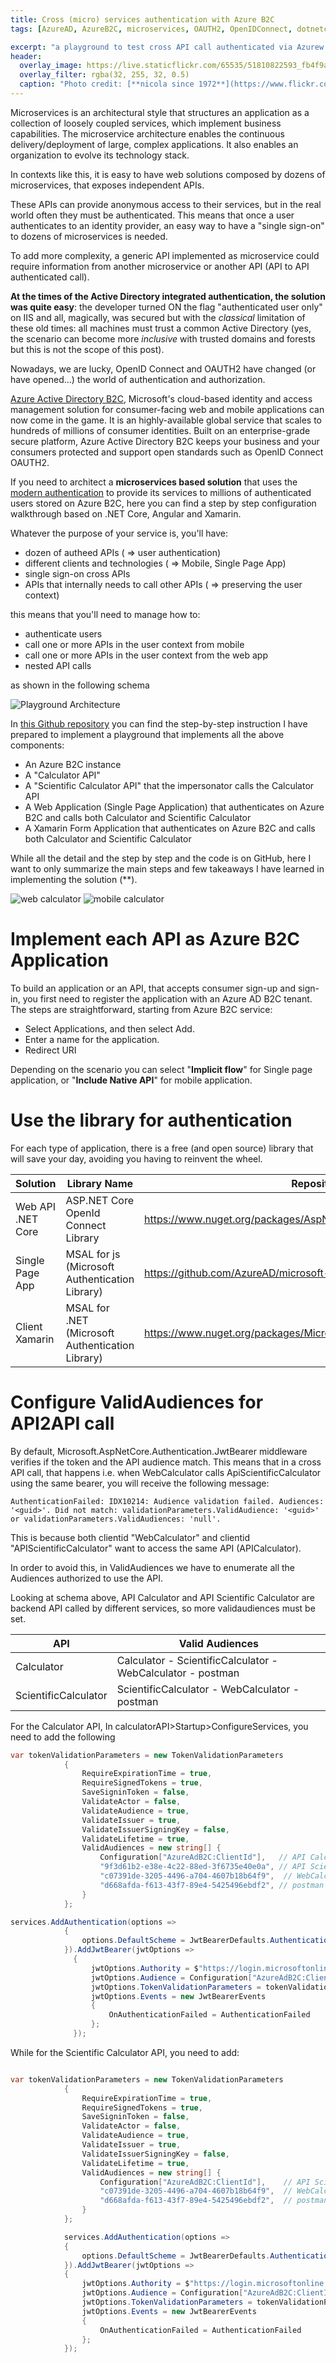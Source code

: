 ```yaml
---
title: Cross (micro) services authentication with Azure B2C
tags: [AzureAD, AzureB2C, microservices, OAUTH2, OpenIDConnect, dotnetcore, xamarin]

excerpt: "a playground to test cross API call authenticated via Azurew B2C"
header:
  overlay_image: https://live.staticflickr.com/65535/51810822593_fb4f9a7872_h.jpg
  overlay_filter: rgba(32, 255, 32, 0.5)
  caption: "Photo credit: [**nicola since 1972**](https://www.flickr.com/photos/15216811@N06/51810822593)"
---
```



Microservices is an architectural style that structures an application as a collection of loosely coupled services, which implement business capabilities. The microservice architecture enables the continuous delivery/deployment of large, complex applications. It also enables an organization to evolve its technology stack.

In contexts like this, it is easy to have web solutions composed by dozens of microservices, that exposes independent APIs. 

These APIs can provide anonymous access to their services, but in the real world often they must be authenticated. This means that once a user authenticates to an identity provider, an easy way to have a "single sign-on" to dozens of microservices is needed.

To add more complexity, a generic API implemented as microservice could require information from another microservice or another API (API to API authenticated call).

**At the times of the Active Directory integrated authentication, the solution was quite easy**: the developer turned ON the flag "authenticated user only" on IIS and all, magically, was secured but with the *classical* limitation of these old times: all machines must trust a common Active Directory (yes, the scenario can become more *inclusive* with trusted domains and forests but this is not the scope of this post). 

Nowadays, we are lucky, OpenID Connect and OAUTH2 have changed (or have opened…) the world of authentication and authorization. 

<a href="https://azure.microsoft.com/en-us/services/active-directory-b2c/" target="_blank">Azure Active Directory B2C</a>, Microsoft's cloud-based identity and access management solution for consumer-facing web and mobile applications can now come in the game. It is an highly-available global service that scales to hundreds of millions of consumer identities. Built on an enterprise-grade secure platform, Azure Active Directory B2C keeps your business and your consumers protected and support open standards such as OpenID Connect OAUTH2.

If you need to architect a **microservices based solution** that uses the <a href="https://docs.microsoft.com/en-us/office365/enterprise/hybrid-modern-auth-overview#BKMK_WhatisModAuth" target="_blank">modern authentication</a> to provide its services to millions of authenticated users stored on Azure B2C, here you can find a step by step configuration walkthrough based on .NET Core, Angular and Xamarin.

Whatever the purpose of your service is, you'll have:

* dozen of autheed APIs ( => user authentication)
* different clients and technologies ( => Mobile, Single Page App)
* single sign-on cross APIs 
* APIs that internally needs to call other APIs ( => preserving the user context)

this means that you'll need to manage how to:

* authenticate users
* call one or more APIs in the user context from mobile
* call one or more APIs in the user context from the web app
* nested API calls

as shown in the following schema


![Playground Architecture](../assets/post/2018-12/architecture.png)

In <a href="https://github.com/nicolgit/Azure-B2C-playground" target="_blank">this Github repository</a> you can find the step-by-step instruction I have prepared to implement a playground that implements all the above components:

* An Azure B2C instance
* A "Calculator API"
* A "Scientific Calculator API" that the  impersonator calls the Calculator API
* A Web Application (Single Page Application) that authenticates on Azure B2C and calls both Calculator and Scientific Calculator
* A Xamarin Form Application that authenticates on Azure B2C and calls both Calculator and Scientific Calculator

While all the detail and the step by step and the code is on GitHub, here I want to only summarize the main steps and few takeaways I have learned in implementing the solution (**).

![web calculator](..\assets\post\2019-01\web-calculator.PNG)
![mobile calculator](..\assets\post\2019-01\mobile-calculator.jpg)

# Implement each API as Azure B2C Application
To build an application or an API, that accepts consumer sign-up and sign-in, you first need to register the application with an Azure AD B2C tenant. 
The steps are straightforward, starting from Azure B2C service:

* Select Applications, and then select Add.
* Enter a name for the application. 
* Redirect URI

Depending on the scenario you can select "**Implicit flow**" for Single page application, or "**Include Native API**" for mobile application.

# Use the library for authentication
For each type of application, there is a free (and open source) library that will save your day, avoiding you having to reinvent the wheel.


| Solution | Library Name | Repository
|----------|----------|----------|
| Web API .NET Core | ASP.NET Core OpenId Connect Library | https://www.nuget.org/packages/AspNet.Security.OpenIdConnect.Server |
| Single Page App | MSAL for js (Microsoft Authentication Library) | https://github.com/AzureAD/microsoft-authentication-library-for-js |
| Client Xamarin | MSAL for .NET (Microsoft Authentication Library) | https://www.nuget.org/packages/Microsoft.Identity.Client/ |



# Configure ValidAudiences for API2API call 
By default, Microsoft.AspNetCore.Authentication.JwtBearer middleware verifies if the token and the API audience match. This means that in a cross API call, that happens i.e. when WebCalculator calls ApiScientificCalculator using the same bearer, you will receive the following message:

	AuthenticationFailed: IDX10214: Audience validation failed. Audiences: '<guid>'. Did not match: validationParameters.ValidAudience: '<guid>' or validationParameters.ValidAudiences: 'null'.

This is because both clientid "WebCalculator" and clientid "APIScientificCalculator" want to access the same API (APICalculator).

In order to avoid this, in ValidAudiences we have to enumerate all the Audiences authorized to use the API. 

Looking at schema above, API Calculator and API Scientific Calculator are backend API called by different services, so more validaudiences must be set.


| API        | Valid Audiences |
|------------|-----------------|
| Calculator | Calculator - ScientificCalculator - WebCalculator - postman    |
| ScientificCalculator |    ScientificCalculator - WebCalculator - postman  |


For the Calculator API, In calculatorAPI>Startup>ConfigureServices, you need to add the following

```csharp
var tokenValidationParameters = new TokenValidationParameters
            {
                RequireExpirationTime = true,
                RequireSignedTokens = true,
                SaveSigninToken = false,
                ValidateActor = false,
                ValidateAudience = true,
                ValidateIssuer = true,
                ValidateIssuerSigningKey = false,
                ValidateLifetime = true,
                ValidAudiences = new string[] {
                    Configuration["AzureAdB2C:ClientId"],   // API Calculator
                    "9f3d61b2-e38e-4c22-88ed-3f6735e40e0a", // API Scientific Calculator
                    "c07391de-3205-4496-a704-4607b18b64f9",  // WebCalculator 
                    "d668afda-f613-43f7-89e4-5425496ebdf2", // postman
                }
            };

services.AddAuthentication(options =>
            {
                options.DefaultScheme = JwtBearerDefaults.AuthenticationScheme;
            }).AddJwtBearer(jwtOptions =>
              {
                  jwtOptions.Authority = $"https://login.microsoftonline.com/tfp/{Configuration["AzureAdB2C:Tenant"]}/{Configuration["AzureAdB2C:Policy"]}/v2.0/";
                  jwtOptions.Audience = Configuration["AzureAdB2C:ClientId"];
                  jwtOptions.TokenValidationParameters = tokenValidationParameters;
                  jwtOptions.Events = new JwtBearerEvents
                  {
                      OnAuthenticationFailed = AuthenticationFailed
                  };
              });

```

While for the Scientific Calculator API, you need to add:


```csharp

var tokenValidationParameters = new TokenValidationParameters
            {
                RequireExpirationTime = true,
                RequireSignedTokens = true,
                SaveSigninToken = false,
                ValidateActor = false,
                ValidateAudience = true,
                ValidateIssuer = true,
                ValidateIssuerSigningKey = false,
                ValidateLifetime = true,
                ValidAudiences = new string[] {
                    Configuration["AzureAdB2C:ClientId"],    // API Scientific Calculator
                    "c07391de-3205-4496-a704-4607b18b64f9",  // WebCalculator 
                    "d668afda-f613-43f7-89e4-5425496ebdf2",  // postman
                }
            };

            services.AddAuthentication(options =>
            {
                options.DefaultScheme = JwtBearerDefaults.AuthenticationScheme;
            }).AddJwtBearer(jwtOptions =>
            {
                jwtOptions.Authority = $"https://login.microsoftonline.com/tfp/{Configuration["AzureAdB2C:Tenant"]}/{Configuration["AzureAdB2C:Policy"]}/v2.0/";
                jwtOptions.Audience = Configuration["AzureAdB2C:ClientId"];
                jwtOptions.TokenValidationParameters = tokenValidationParameters; // ADD THIS LINE TOO
                jwtOptions.Events = new JwtBearerEvents
                {
                    OnAuthenticationFailed = AuthenticationFailed
                };
            });


```